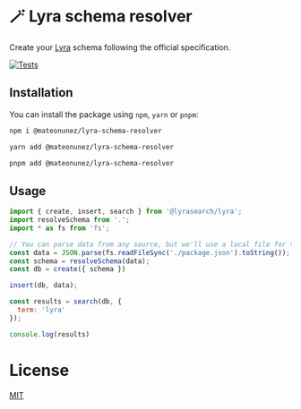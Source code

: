 # 🪄 Lyra schema resolver

Create your [Lyra](https://github.com/lyrasearch/lyra) schema following the official specification.

[![Tests](https://github.com/mateonunez/lyra-schema-resolver/actions/workflows/ci.yml/badge.svg?branch=main)](https://github.com/mateonunez/lyra-schema-resolver/actions/workflows/ci.yml)

## Installation

You can install the package using `npm`, `yarn` or `pnpm`:

```sh
npm i @mateonunez/lyra-schema-resolver
```
```sh
yarn add @mateonunez/lyra-schema-resolver
```
```sh
pnpm add @mateonunez/lyra-schema-resolver
```

## Usage

```js
import { create, insert, search } from '@lyrasearch/lyra';
import resolveSchema from '.';
import * as fs from 'fs';

// You can parse data from any source, but we'll use a local file for this example
const data = JSON.parse(fs.readFileSync('./package.json').toString());
const schema = resolveSchema(data);
const db = create({ schema })

insert(db, data);

const results = search(db, {
  term: 'lyra'
});

console.log(results)
```

# License

[MIT](/LICENSE)
